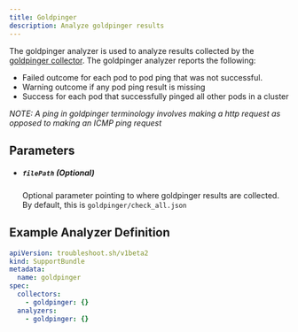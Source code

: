 ```yaml
---
title: Goldpinger
description: Analyze goldpinger results
---
```


The goldpinger analyzer is used to analyze results collected by the [goldpinger collector](/collect/goldpinger/). The goldpinger analyzer reports the following:
- Failed outcome for each pod to pod ping that was not successful.
- Warning outcome if any pod ping result is missing
- Success for each pod that successfully pinged all other pods in a cluster

*NOTE: A ping in goldpinger terminology involves making a http request as opposed to making an ICMP ping request*

## Parameters

- ##### `filePath` (Optional)
  Optional parameter pointing to where goldpinger results are collected. By default, this is `goldpinger/check_all.json`

## Example Analyzer Definition

```yaml
apiVersion: troubleshoot.sh/v1beta2
kind: SupportBundle
metadata:
  name: goldpinger
spec:
  collectors:
    - goldpinger: {}
  analyzers:
    - goldpinger: {}
```
